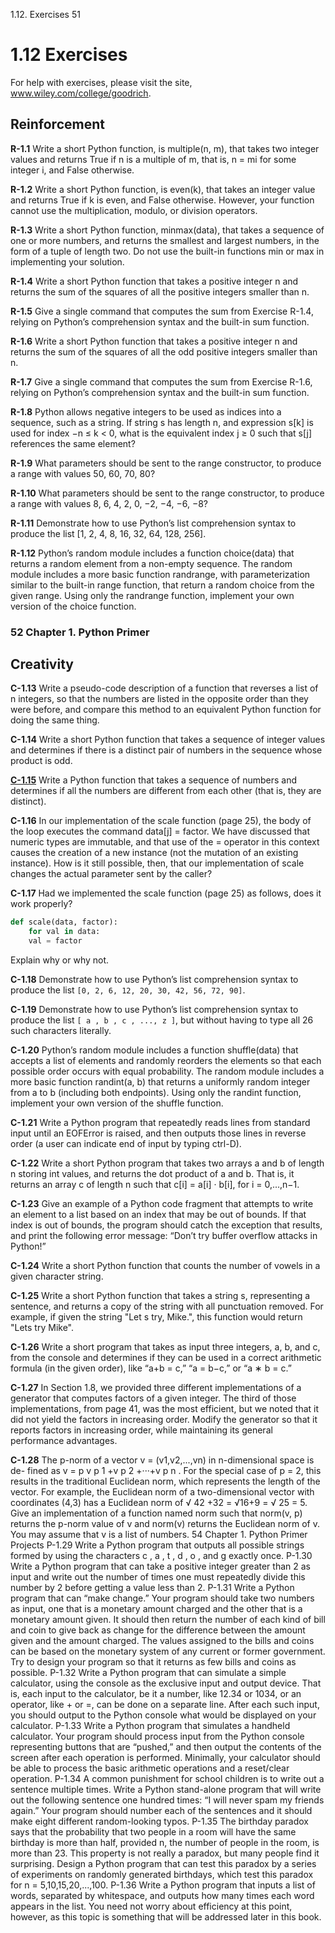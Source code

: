 1.12. Exercises 51

# 1.12 Exercises

For help with exercises, please visit the site, www.wiley.com/college/goodrich.

## Reinforcement

**R-1.1** Write a short Python function, is multiple(n, m), that takes two integer
values and returns True if n is a multiple of m, that is, n = mi for some
integer i, and False otherwise.

**R-1.2** Write a short Python function, is even(k), that takes an integer value and
returns True if k is even, and False otherwise. However, your function
cannot use the multiplication, modulo, or division operators.

**R-1.3** Write a short Python function, minmax(data), that takes a sequence of
one or more numbers, and returns the smallest and largest numbers, in the
form of a tuple of length two. Do not use the built-in functions min or
max in implementing your solution.


**R-1.4** Write a short Python function that takes a positive integer n and returns
the sum of the squares of all the positive integers smaller than n.


**R-1.5** Give a single command that computes the sum from Exercise R-1.4, relying
on Python’s comprehension syntax and the built-in sum function.


**R-1.6** Write a short Python function that takes a positive integer n and returns
the sum of the squares of all the odd positive integers smaller than n.


**R-1.7** Give a single command that computes the sum from Exercise R-1.6, relying
on Python’s comprehension syntax and the built-in sum function.


**R-1.8** Python allows negative integers to be used as indices into a sequence,
such as a string. If string s has length n, and expression s[k] is used for index
−n ≤ k < 0, what is the equivalent index j ≥ 0 such that s[j] references
the same element?


**R-1.9** What parameters should be sent to the range constructor, to produce a
range with values 50, 60, 70, 80?


**R-1.10** What parameters should be sent to the range constructor, to produce a
range with values 8, 6, 4, 2, 0, −2, −4, −6, −8?


**R-1.11** Demonstrate how to use Python’s list comprehension syntax to produce
the list [1, 2, 4, 8, 16, 32, 64, 128, 256].


**R-1.12** Python’s random module includes a function choice(data) that returns a
random element from a non-empty sequence. The random module includes
a more basic function randrange, with parameterization similar to
the built-in range function, that return a random choice from the given
range. Using only the randrange function, implement your own version
of the choice function.


### 52 Chapter 1. Python Primer
## Creativity


**C-1.13** Write a pseudo-code description of a function that reverses a list of n
integers, so that the numbers are listed in the opposite order than they
were before, and compare this method to an equivalent Python function
for doing the same thing.


**C-1.14** Write a short Python function that takes a sequence of integer values and
determines if there is a distinct pair of numbers in the sequence whose
product is odd.


[**C-1.15**](/fifteen.py) Write a Python function that takes a sequence of numbers and determines
if all the numbers are different from each other (that is, they are distinct).


**C-1.16** In our implementation of the scale function (page 25), the body of the loop
executes the command data[j] = factor. We have discussed that numeric
types are immutable, and that use of the = operator in this context causes
the creation of a new instance (not the mutation of an existing instance).
How is it still possible, then, that our implementation of scale changes the
actual parameter sent by the caller?


**C-1.17** Had we implemented the scale function (page 25) as follows, does it work
properly?
```python
def scale(data, factor):
    for val in data:
    val = factor
```
Explain why or why not.


**C-1.18** Demonstrate how to use Python’s list comprehension syntax to produce
the list `[0, 2, 6, 12, 20, 30, 42, 56, 72, 90]`.


**C-1.19** Demonstrate how to use Python’s list comprehension syntax to produce
the list `[ a , b , c , ..., z ]`, but without having to type all 26 such
characters literally.


**C-1.20** Python’s random module includes a function shuffle(data) that accepts a
list of elements and randomly reorders the elements so that each possible
order occurs with equal probability. The random module includes a
more basic function randint(a, b) that returns a uniformly random integer
from a to b (including both endpoints). Using only the randint function,
implement your own version of the shuffle function.


**C-1.21** Write a Python program that repeatedly reads lines from standard input
until an EOFError is raised, and then outputs those lines in reverse order
(a user can indicate end of input by typing ctrl-D).


**C-1.22** Write a short Python program that takes two arrays a and b of length n
storing int values, and returns the dot product of a and b. That is, it returns
an array c of length n such that c[i] = a[i] · b[i], for i = 0,...,n−1.


**C-1.23** Give an example of a Python code fragment that attempts to write an element
to a list based on an index that may be out of bounds. If that index
is out of bounds, the program should catch the exception that results, and
print the following error message:
“Don’t try buffer overflow attacks in Python!”


**C-1.24** Write a short Python function that counts the number of vowels in a given
character string.


**C-1.25** Write a short Python function that takes a string s, representing a sentence,
and returns a copy of the string with all punctuation removed. For example,
if given the string "Let s try, Mike.", this function would return
"Lets try Mike".


**C-1.26** Write a short program that takes as input three integers, a, b, and c, from
the console and determines if they can be used in a correct arithmetic
formula (in the given order), like “a+b = c,” “a = b−c,” or “a ∗ b = c.”


**C-1.27** In Section 1.8, we provided three different implementations of a generator
that computes factors of a given integer. The third of those implementations,
from page 41, was the most efficient, but we noted that it did not
yield the factors in increasing order. Modify the generator so that it reports
factors in increasing order, while maintaining its general performance advantages.


**C-1.28** The p-norm of a vector v = (v1,v2,...,vn) in n-dimensional space is de-
fined as
v =
p
v
p
1 +v
p
2 +···+v
p
n .
For the special case of p = 2, this results in the traditional Euclidean
norm, which represents the length of the vector. For example, the Euclidean
norm of a two-dimensional vector with coordinates (4,3) has a
Euclidean norm of √
42 +32 = √16+9 = √
25 = 5. Give an implementation
of a function named norm such that norm(v, p) returns the p-norm
value of v and norm(v) returns the Euclidean norm of v. You may assume
that v is a list of numbers.
54 Chapter 1. Python Primer
Projects
P-1.29 Write a Python program that outputs all possible strings formed by using
the characters c , a , t , d , o , and g exactly once.
P-1.30 Write a Python program that can take a positive integer greater than 2 as
input and write out the number of times one must repeatedly divide this
number by 2 before getting a value less than 2.
P-1.31 Write a Python program that can “make change.” Your program should
take two numbers as input, one that is a monetary amount charged and the
other that is a monetary amount given. It should then return the number
of each kind of bill and coin to give back as change for the difference
between the amount given and the amount charged. The values assigned
to the bills and coins can be based on the monetary system of any current
or former government. Try to design your program so that it returns as
few bills and coins as possible.
P-1.32 Write a Python program that can simulate a simple calculator, using the
console as the exclusive input and output device. That is, each input to the
calculator, be it a number, like 12.34 or 1034, or an operator, like + or =,
can be done on a separate line. After each such input, you should output
to the Python console what would be displayed on your calculator.
P-1.33 Write a Python program that simulates a handheld calculator. Your program
should process input from the Python console representing buttons
that are “pushed,” and then output the contents of the screen after each operation
is performed. Minimally, your calculator should be able to process
the basic arithmetic operations and a reset/clear operation.
P-1.34 A common punishment for school children is to write out a sentence multiple
times. Write a Python stand-alone program that will write out the
following sentence one hundred times: “I will never spam my friends
again.” Your program should number each of the sentences and it should
make eight different random-looking typos.
P-1.35 The birthday paradox says that the probability that two people in a room
will have the same birthday is more than half, provided n, the number of
people in the room, is more than 23. This property is not really a paradox,
but many people find it surprising. Design a Python program that can test
this paradox by a series of experiments on randomly generated birthdays,
which test this paradox for n = 5,10,15,20,...,100.
P-1.36 Write a Python program that inputs a list of words, separated by whitespace,
and outputs how many times each word appears in the list. You
need not worry about efficiency at this point, however, as this topic is
something that will be addressed later in this book.
